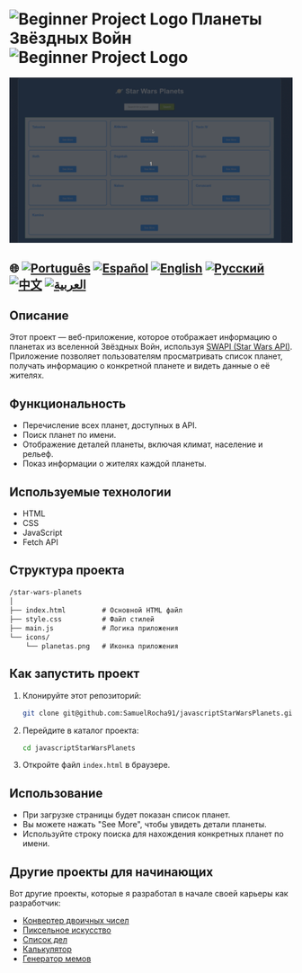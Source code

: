 # ![Beginner Project Logo](https://img.icons8.com/emoji/48/000000/star-emoji.png) Планеты Звёздных Войн ![Beginner Project Logo](https://img.icons8.com/emoji/48/000000/star-emoji.png)

![Демонстрация использования](./gifs/starWars.gif)

## 🌐 [![Português](https://img.shields.io/badge/Português-green)](https://github.com/SamuelRocha91/javascriptStarWarsPlanets/blob/main/README.md) [![Español](https://img.shields.io/badge/Español-yellow)](https://github.com/SamuelRocha91/javascriptStarWarsPlanets/blob/main/README_SP.MD) [![English](https://img.shields.io/badge/English-blue)](https://github.com/SamuelRocha91/javascriptStarWarsPlanets/blob/main/README_EN.MD) [![Русский](https://img.shields.io/badge/Русский-lightgrey)](https://github.com/SamuelRocha91/javascriptStarWarsPlanets/blob/main/README_язык.md) [![中文](https://img.shields.io/badge/中文-red)](https://github.com/SamuelRocha91/javascriptStarWarsPlanets/blob/main/README_华语.md) [![العربية](https://img.shields.io/badge/العربية-orange)](https://github.com/SamuelRocha91/javascriptStarWarsPlanets/blob/main/README_ar.md)

## Описание

Этот проект — веб-приложение, которое отображает информацию о планетах из вселенной Звёздных Войн, используя [SWAPI (Star Wars API)](https://swapi.dev/). Приложение позволяет пользователям просматривать список планет, получать информацию о конкретной планете и видеть данные о её жителях.

## Функциональность

- Перечисление всех планет, доступных в API.
- Поиск планет по имени.
- Отображение деталей планеты, включая климат, население и рельеф.
- Показ информации о жителях каждой планеты.

## Используемые технологии

- HTML
- CSS
- JavaScript
- Fetch API

## Структура проекта

```
/star-wars-planets
│
├── index.html         # Основной HTML файл
├── style.css          # Файл стилей
├── main.js            # Логика приложения
└── icons/
    └── planetas.png   # Иконка приложения
```

## Как запустить проект

1. Клонируйте этот репозиторий:
   ```bash
   git clone git@github.com:SamuelRocha91/javascriptStarWarsPlanets.git
   ```
2. Перейдите в каталог проекта:
   ```bash
   cd javascriptStarWarsPlanets
   ```
3. Откройте файл `index.html` в браузере.

## Использование

- При загрузке страницы будет показан список планет.
- Вы можете нажать "See More", чтобы увидеть детали планеты.
- Используйте строку поиска для нахождения конкретных планет по имени.

## Другие проекты для начинающих

Вот другие проекты, которые я разработал в начале своей карьеры как разработчик:

- [Конвертер двоичных чисел](https://github.com/SamuelRocha91/Bin2Dec/blob/main/README_ru.md)
- [Пиксельное искусство](https://github.com/SamuelRocha91/PixelsArt/blob/main/README_ru.md)
- [Список дел](https://github.com/SamuelRocha91/TodoList/blob/main/README_ru.md)
- [Калькулятор](https://github.com/SamuelRocha91/calculator/blob/main/README_ru.md)
- [Генератор мемов](https://github.com/SamuelRocha91/memeGenerator/blob/main/README_ru.md)
```